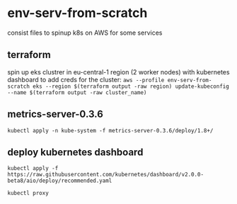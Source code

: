 # env-serv-from-scratch
consist files to spinup k8s on AWS for some services

## terraform
spin up eks clustrer in eu-central-1 region (2 worker nodes) with kubernetes dashboard
to add creds for the cluster:
`aws --profile env-serv-from-scratch eks --region $(terraform output -raw region) update-kubeconfig --name $(terraform output -raw cluster_name)`

## metrics-server-0.3.6
`kubectl apply -n kube-system -f metrics-server-0.3.6/deploy/1.8+/`

## deploy kubernetes dashboard
`kubectl apply -f https://raw.githubusercontent.com/kubernetes/dashboard/v2.0.0-beta8/aio/deploy/recommended.yaml`

`kubectl proxy`

